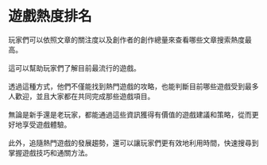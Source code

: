 # 遊戲熱度排名

玩家們可以依照文章的關注度以及創作者的創作總量來查看哪些文章搜索熱度最高。\
\
這可以幫助玩家們了解目前最流行的遊戲。\
\
透過這種方式，他們不僅能找到熱門遊戲的攻略，也能判斷目前哪些遊戲受到最多人歡迎，並且大家都在共同完成那些遊戲項目。\
\
無論是新手還是老玩家，都能通過這些資訊獲得有價值的遊戲建議和策略，從而更好地享受遊戲體驗。\
\
此外，追隨熱門遊戲的發展趨勢，還可以讓玩家們更有效地利用時間，快速搜尋到掌握遊戲技巧和通關方法。
